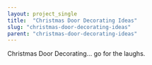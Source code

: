 ```yaml
---
layout: project_single
title:  "Christmas Door Decorating Ideas"
slug: "christmas-door-decorating-ideas"
parent: "christmas-door-decorating-ideas"
---
```

Christmas Door Decorating... go for the laughs.